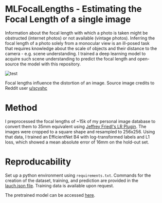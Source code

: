# MLFocalLengths - Estimating the Focal Length of a single image

Information about the focal length with which a photo is taken might be obstructed (internet photos) or not available (vintage photos). Inferring the focal length of a photo solely from a monocular view is an ill-posed task that requires knowledge about the scale of objects and their distance to the camera - e.g. scene understanding. I trained a deep learning model to acquire such scene understanding to predict the focal length and open-source the model with this repository.
 
![test](img/stone_tagged2.gif)

Focal lengths influence the distortion of an image.
Source image credits to Reddit user [u/scyshc](https://www.reddit.com/r/photography/comments/48l8uy/a_gif_showing_why_focal_length_matters/)

# Method

I preprocessed the focal lengths of ~15k of my personal image database to convert them to 35mm equivalent using [Jeffrey Friedl's LR Plugin](http://regex.info/blog/lightroom-goodies/focal-length-sort). The images were cropped to a square shape and resampled to 256x256. Using that data, I trained an EfficientNet B4 with log-transformed labels and L1 loss, which showed a mean absolute error of 16mm on the hold-out set.

# Reproducability

Set up a python environment using ``requirements.txt``. Commands for the creation of the dataset, training, and prediction are provided in the [lauch.json file](https://github.com/nandometzger/MLFocalLengths/blob/main/.vscode/launch.json).
Training data is available upon request.

The pretrained model can be accessed [here](https://drive.google.com/file/d/16Yf8dQrIAg-k8RKcy_chRsctrhQ4yzse/view?usp=share_link).


